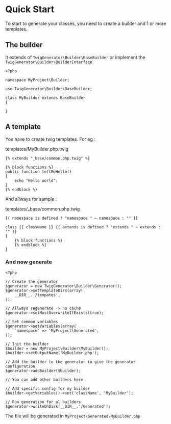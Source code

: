 # Quick Start

To start to generate your classes, you need to create a builder and 1 or more templates.

## The builder

It extends of `TwigGenerator\Builder\BaseBuilder` or implement the `TwigGenerator\Builder\BuilderInterface`

````
<?php

namespace MyProject\Builder;

use TwigGenerator\Builder\BaseBuilder;

class MyBuilder extends BaseBuilder
{

}
````

## A template

You have to create twig templates. For eg :

templates/MyBuilder.php.twig

````
{% extends "_base/common.php.twig" %}

{% block functions %}
public function tellMeHello()
{
	echo "Hello world";
}
{% endblock %}
````

And allways for sample :

templates/_base/common.php.twig

````
{{ namespace is defined ? "namespace " ~ namespace : "" }}

class {{ className }} {{ extends is defined ? "extends " ~ extends : "" }}
{
	{% block functions %}
	{% endblock %}
}
````

### And now generate

````
<?php

// Create the generator
$generator = new TwigGenerator\Builder\Generator();
$generator->setTemplateDirs(array(
	__DIR__.'/tempates',
));

// Allways regenerate -> no cache
$generator->setMustOverwriteIfExists(true);

// Set common variables
$generator->setVariables(array(
	'namespace' => 'MyProject\Generated',
));

// Init the builder
$builder = new MyProject\Builder\MyBuilder();
$builder->setOutputName('MyBuilder.php');

// Add the builder to the generator to give the generator configuration 
$generator->addBuilder($builder);

// You can add other builders here

// Add specific config for my builder
$builder->getVariables()->set('className', 'MyBuilder');

// Run generation for al builders
$generator->writeOnDisk(__DIR__.'/Generated');

````

The file will be generated in `MyProject\Generated\MyBuilder.php`
